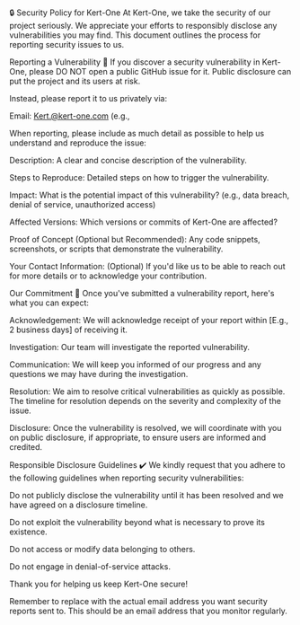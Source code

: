 🔒 Security Policy for Kert-One
At Kert-One, we take the security of our project seriously. We appreciate your efforts to responsibly disclose any vulnerabilities you may find. This document outlines the process for reporting security issues to us.

Reporting a Vulnerability 🚨
If you discover a security vulnerability in Kert-One, please DO NOT open a public GitHub issue for it. Public disclosure can put the project and its users at risk.

Instead, please report it to us privately via:

Email: Kert.@kert-one.com (e.g.,

When reporting, please include as much detail as possible to help us understand and reproduce the issue:

Description: A clear and concise description of the vulnerability.

Steps to Reproduce: Detailed steps on how to trigger the vulnerability.

Impact: What is the potential impact of this vulnerability? (e.g., data breach, denial of service, unauthorized access)

Affected Versions: Which versions or commits of Kert-One are affected?

Proof of Concept (Optional but Recommended): Any code snippets, screenshots, or scripts that demonstrate the vulnerability.

Your Contact Information: (Optional) If you'd like us to be able to reach out for more details or to acknowledge your contribution.

Our Commitment 🤝
Once you've submitted a vulnerability report, here's what you can expect:

Acknowledgement: We will acknowledge receipt of your report within [E.g., 2 business days] of receiving it.

Investigation: Our team will investigate the reported vulnerability.

Communication: We will keep you informed of our progress and any questions we may have during the investigation.

Resolution: We aim to resolve critical vulnerabilities as quickly as possible. The timeline for resolution depends on the severity and complexity of the issue.

Disclosure: Once the vulnerability is resolved, we will coordinate with you on public disclosure, if appropriate, to ensure users are informed and credited.

Responsible Disclosure Guidelines ✔️
We kindly request that you adhere to the following guidelines when reporting security vulnerabilities:

Do not publicly disclose the vulnerability until it has been resolved and we have agreed on a disclosure timeline.

Do not exploit the vulnerability beyond what is necessary to prove its existence.

Do not access or modify data belonging to others.

Do not engage in denial-of-service attacks.

Thank you for helping us keep Kert-One secure!

Remember to replace  with the actual email address you want security reports sent to. This should be an email address that you monitor regularly.
